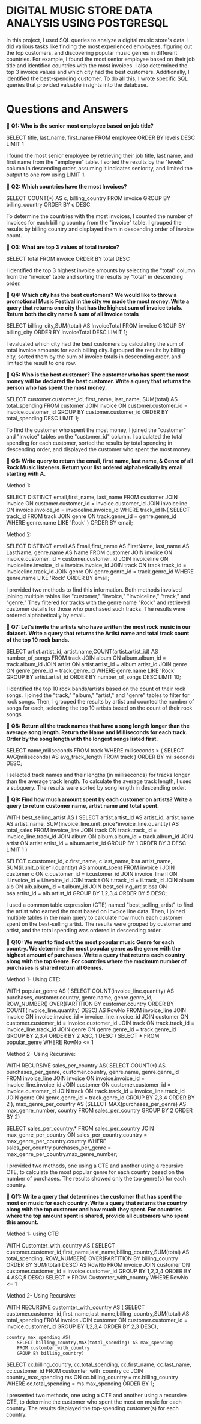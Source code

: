 # DIGITAL MUSIC STORE DATA ANALYSIS USING POSTGRESQL

In this project, I used SQL queries to analyze a digital music store's data. I did various tasks like finding the most experienced employees, figuring out the top customers, and discovering popular music genres in different countries. For example, I found the most senior employee based on their job title and identified countries with the most invoices. I also determined the top 3 invoice values and which city had the best customers. Additionally, I identified the best-spending customer. To do all this, I wrote specific SQL queries that provided valuable insights into the database.

# Questions and Answers

🔎 **Q1: Who is the senior most employee based on job title?** 

SELECT title, last_name, first_name 
FROM employee
ORDER BY levels DESC
LIMIT 1

I found the most senior employee by retrieving their job title, last name, and first name from the "employee" table. I sorted the results by the "levels" column in descending order, assuming it indicates seniority, and limited the output to one row using LIMIT 1.

🔎 **Q2: Which countries have the most Invoices?**

SELECT COUNT(*) AS c, billing_country 
FROM invoice
GROUP BY billing_country
ORDER BY c DESC

To determine the countries with the most invoices, I counted the number of invoices for each billing country from the "invoice" table. I grouped the results by billing country and displayed them in descending order of invoice count.

🔎 **Q3: What are top 3 values of total invoice?**

SELECT total 
FROM invoice
ORDER BY total DESC

I identified the top 3 highest invoice amounts by selecting the "total" column from the "invoice" table and sorting the results by "total" in descending order.

🔎 **Q4: Which city has the best customers? We would like to throw a promotional Music Festival in the city we made the most money. 
Write a query that returns one city that has the highest sum of invoice totals. 
Return both the city name & sum of all invoice totals**

SELECT billing_city,SUM(total) AS InvoiceTotal
FROM invoice
GROUP BY billing_city
ORDER BY InvoiceTotal DESC
LIMIT 1;

I evaluated which city had the best customers by calculating the sum of total invoice amounts for each billing city. I grouped the results by billing city, sorted them by the sum of invoice totals in descending order, and limited the result to one row.

🔎 **Q5: Who is the best customer? The customer who has spent the most money will be declared the best customer. 
Write a query that returns the person who has spent the most money.**

SELECT customer.customer_id, first_name, last_name, SUM(total) AS total_spending
FROM customer
JOIN invoice ON customer.customer_id = invoice.customer_id
GROUP BY customer.customer_id
ORDER BY total_spending DESC
LIMIT 1;

To find the customer who spent the most money, I joined the "customer" and "invoice" tables on the "customer_id" column. I calculated the total spending for each customer, sorted the results by total spending in descending order, and displayed the customer who spent the most money.

🔎 **Q6: Write query to return the email, first name, last name, & Genre of all Rock Music listeners. 
Return your list ordered alphabetically by email starting with A.**

Method 1:

SELECT DISTINCT email,first_name, last_name
FROM customer
JOIN invoice ON customer.customer_id = invoice.customer_id
JOIN invoiceline ON invoice.invoice_id = invoiceline.invoice_id
WHERE track_id IN(
	SELECT track_id FROM track
	JOIN genre ON track.genre_id = genre.genre_id
	WHERE genre.name LIKE 'Rock'
)
ORDER BY email;


Method 2:

SELECT DISTINCT email AS Email,first_name AS FirstName, last_name AS LastName, genre.name AS Name
FROM customer
JOIN invoice ON invoice.customer_id = customer.customer_id
JOIN invoiceline ON invoiceline.invoice_id = invoice.invoice_id
JOIN track ON track.track_id = invoiceline.track_id
JOIN genre ON genre.genre_id = track.genre_id
WHERE genre.name LIKE 'Rock'
ORDER BY email;

I provided two methods to find this information. Both methods involved joining multiple tables like "customer," "invoice," "invoiceline," "track," and "genre." They filtered for tracks with the genre name "Rock" and retrieved customer details for those who purchased such tracks. The results were ordered alphabetically by email.

🔎 **Q7: Let's invite the artists who have written the most rock music in our dataset. 
Write a query that returns the Artist name and total track count of the top 10 rock bands.**

SELECT artist.artist_id, artist.name,COUNT(artist.artist_id) AS number_of_songs
FROM track
JOIN album ON album.album_id = track.album_id
JOIN artist ON artist.artist_id = album.artist_id
JOIN genre ON genre.genre_id = track.genre_id
WHERE genre.name LIKE 'Rock'
GROUP BY artist.artist_id
ORDER BY number_of_songs DESC
LIMIT 10;

I identified the top 10 rock bands/artists based on the count of their rock songs. I joined the "track," "album," "artist," and "genre" tables to filter for rock songs. Then, I grouped the results by artist and counted the number of songs for each, selecting the top 10 artists based on the count of their rock songs.

🔎 **Q8: Return all the track names that have a song length longer than the average song length. 
Return the Name and Milliseconds for each track. Order by the song length with the longest songs listed first.**

SELECT name,miliseconds
FROM track
WHERE miliseconds > (
	SELECT AVG(miliseconds) AS avg_track_length
	FROM track )
ORDER BY miliseconds DESC;

I selected track names and their lengths (in milliseconds) for tracks longer than the average track length. To calculate the average track length, I used a subquery. The results were sorted by song length in descending order.

🔎 **Q9: Find how much amount spent by each customer on artists? Write a query to return customer name, artist name and total spent.**

WITH best_selling_artist AS (
	SELECT artist.artist_id AS artist_id, artist.name AS artist_name, SUM(invoice_line.unit_price*invoice_line.quantity) AS total_sales
	FROM invoice_line
	JOIN track ON track.track_id = invoice_line.track_id
	JOIN album ON album.album_id = track.album_id
	JOIN artist ON artist.artist_id = album.artist_id
	GROUP BY 1
	ORDER BY 3 DESC
	LIMIT 1
)

SELECT c.customer_id, c.first_name, c.last_name, bsa.artist_name, SUM(il.unit_price*il.quantity) AS amount_spent
FROM invoice i
JOIN customer c ON c.customer_id = i.customer_id
JOIN invoice_line il ON il.invoice_id = i.invoice_id
JOIN track t ON t.track_id = il.track_id
JOIN album alb ON alb.album_id = t.album_id
JOIN best_selling_artist bsa ON bsa.artist_id = alb.artist_id
GROUP BY 1,2,3,4
ORDER BY 5 DESC;

I used a common table expression (CTE) named "best_selling_artist" to find the artist who earned the most based on invoice line data. Then, I joined multiple tables in the main query to calculate how much each customer spent on the best-selling artist. The results were grouped by customer and artist, and the total spending was ordered in descending order.

🔎 **Q10: We want to find out the most popular music Genre for each country. We determine the most popular genre as the genre 
with the highest amount of purchases. Write a query that returns each country along with the top Genre. For countries where 
the maximum number of purchases is shared return all Genres.**

Method 1- Using CTE:

WITH popular_genre AS 
(
    SELECT COUNT(invoice_line.quantity) AS purchases, customer.country, genre.name, genre.genre_id, 
	ROW_NUMBER() OVER(PARTITION BY customer.country ORDER BY COUNT(invoice_line.quantity) DESC) AS RowNo 
    FROM invoice_line 
	JOIN invoice ON invoice.invoice_id = invoice_line.invoice_id
	JOIN customer ON customer.customer_id = invoice.customer_id
	JOIN track ON track.track_id = invoice_line.track_id
	JOIN genre ON genre.genre_id = track.genre_id
	GROUP BY 2,3,4
	ORDER BY 2 ASC, 1 DESC
)
SELECT * FROM popular_genre WHERE RowNo <= 1

Method 2- Using Recursive:

WITH RECURSIVE
	sales_per_country AS(
		SELECT COUNT(*) AS purchases_per_genre, customer.country, genre.name, genre.genre_id
		FROM invoice_line
		JOIN invoice ON invoice.invoice_id = invoice_line.invoice_id
		JOIN customer ON customer.customer_id = invoice.customer_id
		JOIN track ON track.track_id = invoice_line.track_id
		JOIN genre ON genre.genre_id = track.genre_id
		GROUP BY 2,3,4
		ORDER BY 2
	),
	max_genre_per_country AS (SELECT MAX(purchases_per_genre) AS max_genre_number, country
		FROM sales_per_country
		GROUP BY 2
		ORDER BY 2)

SELECT sales_per_country.* 
FROM sales_per_country
JOIN max_genre_per_country ON sales_per_country.country = max_genre_per_country.country
WHERE sales_per_country.purchases_per_genre = max_genre_per_country.max_genre_number;

I provided two methods, one using a CTE and another using a recursive CTE, to calculate the most popular genre for each country based on the number of purchases. The results showed only the top genre(s) for each country.

🔎 **Q11: Write a query that determines the customer that has spent the most on music for each country. 
Write a query that returns the country along with the top customer and how much they spent. 
For countries where the top amount spent is shared, provide all customers who spent this amount.**

Method 1- using CTE:

WITH Customter_with_country AS (
		SELECT customer.customer_id,first_name,last_name,billing_country,SUM(total) AS total_spending,
	    ROW_NUMBER() OVER(PARTITION BY billing_country ORDER BY SUM(total) DESC) AS RowNo 
		FROM invoice
		JOIN customer ON customer.customer_id = invoice.customer_id
		GROUP BY 1,2,3,4
		ORDER BY 4 ASC,5 DESC)
SELECT * FROM Customter_with_country WHERE RowNo <= 1


Method 2- Using Recursive:

WITH RECURSIVE 
	customter_with_country AS (
		SELECT customer.customer_id,first_name,last_name,billing_country,SUM(total) AS total_spending
		FROM invoice
		JOIN customer ON customer.customer_id = invoice.customer_id
		GROUP BY 1,2,3,4
		ORDER BY 2,3 DESC),

	country_max_spending AS(
		SELECT billing_country,MAX(total_spending) AS max_spending
		FROM customter_with_country
		GROUP BY billing_country)

SELECT cc.billing_country, cc.total_spending, cc.first_name, cc.last_name, cc.customer_id
FROM customter_with_country cc
JOIN country_max_spending ms
ON cc.billing_country = ms.billing_country
WHERE cc.total_spending = ms.max_spending
ORDER BY 1;

I presented two methods, one using a CTE and another using a recursive CTE, to determine the customer who spent the most on music for each country. The results displayed the top-spending customer(s) for each country.
